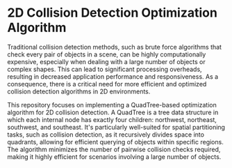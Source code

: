 # 2D Collision Detection Optimization Algorithm

Traditional collision detection methods, such as brute force algorithms that check every pair of objects in a scene, can be highly computationally expensive, especially when dealing with a large number of objects or complex shapes. This can lead to significant processing overheads, resulting in decreased application performance and responsiveness. As a consequence, there is a critical need for more efficient and optimized collision detection algorithms in 2D environments.

This repository focuses on implementing a QuadTree-based optimization algorithm for 2D collision detection. A QuadTree is a tree data structure in which each internal node has exactly four children: northwest, northeast, southwest, and southeast. It's particularly well-suited for spatial partitioning tasks, such as collision detection, as it recursively divides space into quadrants, allowing for efficient querying of objects within specific regions. The algorithm minimizes the number of pairwise collision checks required, making it highly efficient for scenarios involving a large number of objects.
